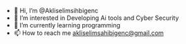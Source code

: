 - 👋 Hi, I’m @Akliselimsihbigenc
- 👀 I’m interested in Developing Ai tools and Cyber Security
- 🌱 I’m currently learning programming
- 📫 How to reach me akliselimsahibigenc@gmail.com

<!--
Akliselimsihbigenc/Akliselimsihbigenc is a ✨ special ✨ repository because its `README.md` (this file) appears on your GitHub profile.
You can click the Preview link to take a look at your changes.
--->
